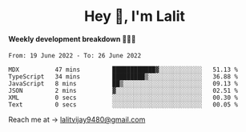 <h1 align="center">Hey 👋, I'm Lalit</h1>

#### Weekly development breakdown 👨🏻‍💻
<!--START_SECTION:waka-->

```text
From: 19 June 2022 - To: 26 June 2022

MDX          47 mins         ████████████▓░░░░░░░░░░░░   51.13 %
TypeScript   34 mins         █████████▒░░░░░░░░░░░░░░░   36.88 %
JavaScript   8 mins          ██▒░░░░░░░░░░░░░░░░░░░░░░   09.13 %
JSON         2 mins          ▓░░░░░░░░░░░░░░░░░░░░░░░░   02.51 %
XML          0 secs          ░░░░░░░░░░░░░░░░░░░░░░░░░   00.30 %
Text         0 secs          ░░░░░░░░░░░░░░░░░░░░░░░░░   00.05 %
```

<!--END_SECTION:waka-->

Reach me at → lalitvijay9480@gmail.com
